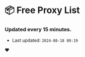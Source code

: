 # :package: Free Proxy List
### Updated every 15 minutes.

- Last updated: `2024-08-18 09:19`

:heart:
